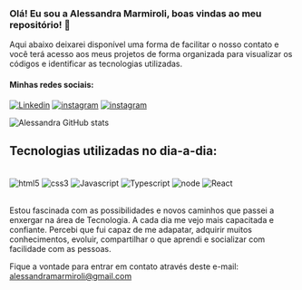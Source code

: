 ### Olá! Eu sou a Alessandra Marmiroli, boas vindas ao meu repositório! 👋

Aqui abaixo deixarei disponível uma forma de facilitar o nosso contato e você terá acesso aos meus projetos de forma organizada para visualizar os códigos e identificar as tecnologias utilizadas. 

#### Minhas redes sociais: 
[![Linkedin](https://img.shields.io/badge/LinkedIn-0077B5?style=for-the-badge&logo=linkedin&logoColor=white)](https://www.linkedin.com/in/alessandra-sandeski-marmiroli-2976271b9/)
[![instagram](https://img.shields.io/badge/Instagram-E4405F?style=for-the-badge&logo=instagram&logoColor=white)](https://www.instagram.com/alessandrasandeski/)
[![instagram](https://img.shields.io/badge/Facebook-1877F2?style=for-the-badge&logo=facebook&logoColor=white)](https://www.facebook.com/alessandra.sandeski)

![Alessandra GitHub stats](https://github-readme-stats.vercel.app/api?username=AlessandraSM&show_icons=true&theme=radical)

## Tecnologias utilizadas no dia-a-dia: 

<div style="display: inline_block"><br/>
  <img align="center" alt="html5" src="https://img.shields.io/badge/HTML5-E34F26?style=for-the-badge&logo=html5&logoColor=white"> 
  <img align="center" alt="css3" src="https://img.shields.io/badge/CSS3-1572B6?style=for-the-badge&logo=css3&logoColor=white"> 
  <img align="center" alt="Javascript" src="https://img.shields.io/badge/JavaScript-F7DF1E?style=for-the-badge&logo=javascript&logoColor=black">
  <img align="center" alt="Typescript" src="https://img.shields.io/badge/TypeScript-007ACC?style=for-the-badge&logo=typescript&logoColor=white">
  <img align="center" alt="node" src="https://img.shields.io/badge/Node.js-43853D?style=for-the-badge&logo=node.js&logoColor=white">
   <img align="center" alt="React" src="https://img.shields.io/badge/React-20232A?style=for-the-badge&logo=react&logoColor=61DAFB"> 
<div>
<br/>


Estou fascinada com as possibilidades e novos caminhos que passei a enxergar na área de Tecnologia. A cada dia me vejo mais capacitada e confiante. Percebi que fui capaz de me adapatar, adquirir muitos conhecimentos, evoluir, compartilhar o que aprendi e socializar com facilidade com as pessoas.

Fique a vontade para entrar em contato através deste e-mail: alessandramarmiroli@gmail.com

